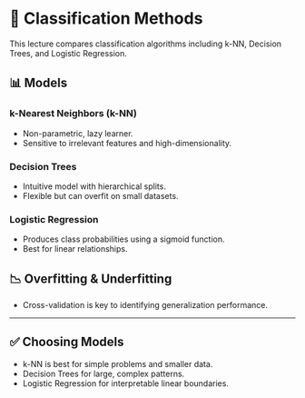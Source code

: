 
# 🌲 Classification Methods

This lecture compares classification algorithms including k-NN, Decision Trees, and Logistic Regression.

## 📊 Models

### k-Nearest Neighbors (k-NN)
- Non-parametric, lazy learner.
- Sensitive to irrelevant features and high-dimensionality.

### Decision Trees
- Intuitive model with hierarchical splits.
- Flexible but can overfit on small datasets.

### Logistic Regression
- Produces class probabilities using a sigmoid function.
- Best for linear relationships.

## 📉 Overfitting & Underfitting
- Cross-validation is key to identifying generalization performance.

---

## ✅ Choosing Models
- k-NN is best for simple problems and smaller data.
- Decision Trees for large, complex patterns.
- Logistic Regression for interpretable linear boundaries.
